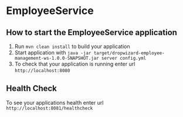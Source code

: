 # EmployeeService

How to start the EmployeeService application
---

1. Run `mvn clean install` to build your application
1. Start application with `java -jar target/dropwizard-employee-management-ws-1.0.0-SNAPSHOT.jar server config.yml`
1. To check that your application is running enter url `http://localhost:8080`

Health Check
---

To see your applications health enter url `http://localhost:8081/healthcheck`
